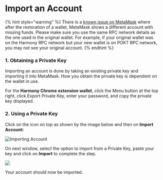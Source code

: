# Import an Account

{% hint style="warning" %}
There is a [known issue on MetaMask](https://metamask.zendesk.com/hc/en-us/articles/360058120992-My-Seed-Phrase-Secret-Recovery-Phrase-restored-the-wrong-account) where after the restoration of a wallet, MetaMask shows a different account with missing funds. Please make sure you use the same RPC network details as the one used in the original wallet. For example, if your original wallet was on the Harmony RPC network but your new wallet is on POKT RPC network, you may not see your original account.
{% endhint %}

### 1. Obtaining a Private Key

Importing an account is done by taking an existing private key and importing it into MetaMask. How you obtain the private key is dependent on the wallet in use.&#x20;

For the **Harmony Chrome extension wallet**, click the Menu button at the top right, click Export Private Key, enter your password, and copy the private key displayed.

### 2. Using a Private Key

Click on the icon on top as shown by the image below and then on **Import Account**:

![Importing Account](../../../../../.gitbook/assets/metamask\_import\_account1.png)

On next window, select the option to import from a Private Key, paste your key and click on **Import** to complete the step.

![](../../../../../.gitbook/assets/metamask\_import\_account2.png)

Your account should now be imported.
